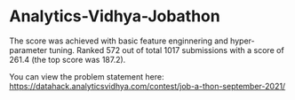 # Analytics-Vidhya-Jobathon
The score was achieved with basic feature enginnering and hyper-parameter tuning.
Ranked 572 out of total 1017 submissions with a score of 261.4 (the top score was 187.2).

You can view the problem statement here: https://datahack.analyticsvidhya.com/contest/job-a-thon-september-2021/


